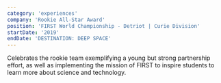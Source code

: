 ```yaml
---
category: 'experiences'
company: 'Rookie All-Star Award'
position: 'FIRST World Championship - Detriot | Curie Division'
startDate: '2019'
endDate: 'DESTINATION: DEEP SPACE'
---
```


Celebrates the rookie team exemplifying a young but strong partnership effort, as well as implementing the mission of FIRST to inspire students to learn more about science and technology.
